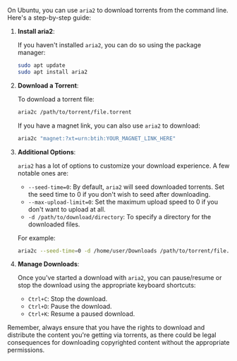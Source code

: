 On Ubuntu, you can use `aria2` to download torrents from the command line. Here's a step-by-step guide:

1. **Install aria2**: 

   If you haven't installed `aria2`, you can do so using the package manager:

   ```bash
   sudo apt update
   sudo apt install aria2
   ```

2. **Download a Torrent**:

   To download a torrent file:

   ```bash
   aria2c /path/to/torrent/file.torrent
   ```

   If you have a magnet link, you can also use `aria2` to download:

   ```bash
   aria2c "magnet:?xt=urn:btih:YOUR_MAGNET_LINK_HERE"
   ```

3. **Additional Options**:

   `aria2` has a lot of options to customize your download experience. A few notable ones are:

   - `--seed-time=0`: By default, `aria2` will seed downloaded torrents. Set the seed time to 0 if you don't wish to seed after downloading.
   - `--max-upload-limit=0`: Set the maximum upload speed to 0 if you don't want to upload at all.
   - `-d /path/to/download/directory`: To specify a directory for the downloaded files.

   For example:

   ```bash
   aria2c --seed-time=0 -d /home/user/Downloads /path/to/torrent/file.torrent
   ```

4. **Manage Downloads**:

   Once you've started a download with `aria2`, you can pause/resume or stop the download using the appropriate keyboard shortcuts:

   - `Ctrl+C`: Stop the download.
   - `Ctrl+D`: Pause the download.
   - `Ctrl+K`: Resume a paused download.

Remember, always ensure that you have the rights to download and distribute the content you're getting via torrents, as there could be legal consequences for downloading copyrighted content without the appropriate permissions.